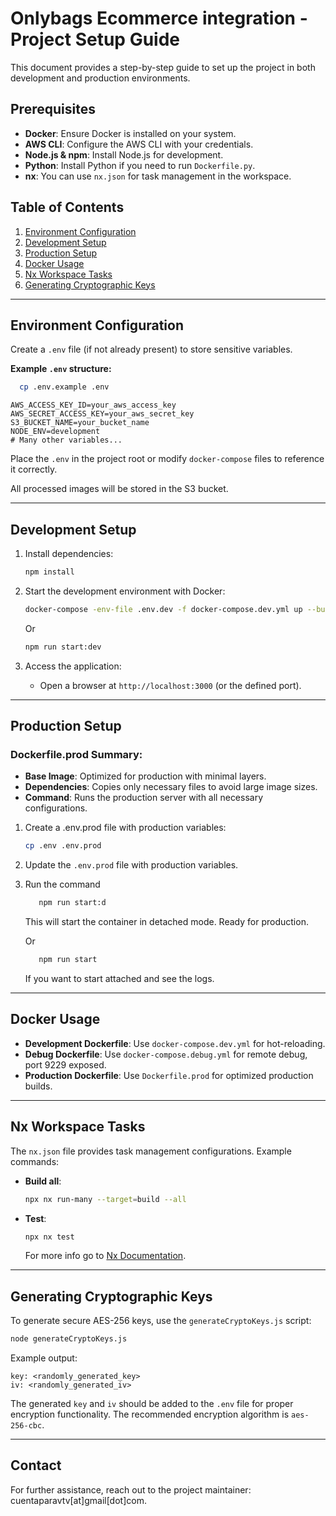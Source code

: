 # Onlybags Ecommerce integration - Project Setup Guide

This document provides a step-by-step guide to set up the project in both development and production environments.

## Prerequisites

- **Docker**: Ensure Docker is installed on your system.
- **AWS CLI**: Configure the AWS CLI with your credentials.
- **Node.js & npm**: Install Node.js for development.
- **Python**: Install Python if you need to run `Dockerfile.py`.
- **nx**: You can use `nx.json` for task management in the workspace.

## Table of Contents

1. [Environment Configuration](#environment-configuration)
2. [Development Setup](#development-setup)
3. [Production Setup](#production-setup)
4. [Docker Usage](#docker-usage)
5. [Nx Workspace Tasks](#nx-workspace-tasks)
6. [Generating Cryptographic Keys](#generating-cryptographic-keys)

---

## Environment Configuration

Create a `.env` file (if not already present) to store sensitive variables.

**Example `.env` structure:**

```bash
  cp .env.example .env
```

```
AWS_ACCESS_KEY_ID=your_aws_access_key
AWS_SECRET_ACCESS_KEY=your_aws_secret_key
S3_BUCKET_NAME=your_bucket_name
NODE_ENV=development
# Many other variables...
```

Place the `.env` in the project root or modify `docker-compose` files to reference it correctly.

All processed images will be stored in the S3 bucket.

---

## Development Setup

1. Install dependencies:

   ```bash
   npm install
   ```

2. Start the development environment with Docker:

   ```bash
   docker-compose -env-file .env.dev -f docker-compose.dev.yml up --build
   ```

   Or

   ```bash
   npm run start:dev
   ```

3. Access the application:
   - Open a browser at `http://localhost:3000` (or the defined port).

---

## Production Setup

### Dockerfile.prod Summary:

- **Base Image**: Optimized for production with minimal layers.
- **Dependencies**: Copies only necessary files to avoid large image sizes.
- **Command**: Runs the production server with all necessary configurations.

1. Create a .env.prod file with production variables:

   ```bash
   cp .env .env.prod
   ```

2. Update the `.env.prod` file with production variables.

3. Run the command

   ```bash
      npm run start:d
   ```

   This will start the container in detached mode. Ready for production.

   Or

   ```bash
      npm run start
   ```

   If you want to start attached and see the logs.

---

## Docker Usage

- **Development Dockerfile**: Use `docker-compose.dev.yml` for hot-reloading.
- **Debug Dockerfile**: Use `docker-compose.debug.yml` for remote debug, port 9229 exposed.
- **Production Dockerfile**: Use `Dockerfile.prod` for optimized production builds.

---

## Nx Workspace Tasks

The `nx.json` file provides task management configurations. Example commands:

- **Build all**:
  ```bash
  npx nx run-many --target=build --all
  ```
- **Test**:
  ```bash
  npx nx test
  ```
  For more info go to [Nx Documentation](https://nx.dev/getting-started/intro).

---

## Generating Cryptographic Keys

To generate secure AES-256 keys, use the `generateCryptoKeys.js` script:

```bash
node generateCryptoKeys.js
```

Example output:

```
key: <randomly_generated_key>
iv: <randomly_generated_iv>
```

The generated `key` and `iv` should be added to the `.env` file for proper encryption functionality.
The recommended encryption algorithm is `aes-256-cbc`.

---

## Contact

For further assistance, reach out to the project maintainer: cuentaparavtv[at]gmail[dot]com.
